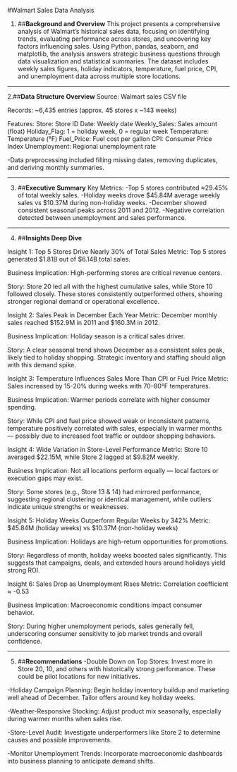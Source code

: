 #Walmart Sales Data Analysis

1. ##**Background and Overview**
This project presents a comprehensive analysis of Walmart’s historical sales data, focusing on identifying trends, evaluating performance across stores, and uncovering key factors influencing sales. Using Python, pandas, seaborn, and matplotlib, the analysis answers strategic business questions through data visualization and statistical summaries. The dataset includes weekly sales figures, holiday indicators, temperature, fuel price, CPI, and unemployment data across multiple store locations.
---

2.##**Data Structure Overview**
Source: Walmart sales CSV file

Records: ~6,435 entries (approx. 45 stores x ~143 weeks)

Features:
Store: Store ID
Date: Weekly date
Weekly_Sales: Sales amount (float)
Holiday_Flag: 1 = holiday week, 0 = regular week
Temperature: Temperature (°F)
Fuel_Price: Fuel cost per gallon
CPI: Consumer Price Index
Unemployment: Regional unemployment rate

-Data preprocessing included filling missing dates, removing duplicates, and deriving monthly summaries.

---
3. ##**Executive Summary**
Key Metrics:
-Top 5 stores contributed ≈29.45% of total weekly sales.
-Holiday weeks drove $45.84M average weekly sales vs $10.37M during non-holiday weeks.
-December showed consistent seasonal peaks across 2011 and 2012.
-Negative correlation detected between unemployment and sales performance.
---

4. ##**Insights Deep Dive**
   
Insight 1: Top 5 Stores Drive Nearly 30% of Total Sales
Metric: Top 5 stores generated $1.81B out of $6.14B total sales.

Business Implication: High-performing stores are critical revenue centers.

Story: Store 20 led all with the highest cumulative sales, while Store 10 followed closely. These stores consistently outperformed others, showing stronger regional demand or operational excellence.

Insight 2: Sales Peak in December Each Year
Metric: December monthly sales reached $152.9M in 2011 and $160.3M in 2012.

Business Implication: Holiday season is a critical sales driver.

Story: A clear seasonal trend shows December as a consistent sales peak, likely tied to holiday shopping. Strategic inventory and staffing should align with this demand spike.

Insight 3: Temperature Influences Sales More Than CPI or Fuel Price
Metric: Sales increased by 15-20% during weeks with 70–80°F temperatures.

Business Implication: Warmer periods correlate with higher consumer spending.

Story: While CPI and fuel price showed weak or inconsistent patterns, temperature positively correlated with sales, especially in warmer months — possibly due to increased foot traffic or outdoor shopping behaviors.

Insight 4: Wide Variation in Store-Level Performance
Metric: Store 10 averaged $22.15M, while Store 2 lagged at $9.82M weekly.

Business Implication: Not all locations perform equally — local factors or execution gaps may exist.

Story: Some stores (e.g., Store 13 & 14) had mirrored performance, suggesting regional clustering or identical management, while outliers indicate unique strengths or weaknesses.

Insight 5: Holiday Weeks Outperform Regular Weeks by 342%
Metric: $45.84M (holiday weeks) vs $10.37M (non-holiday weeks)

Business Implication: Holidays are high-return opportunities for promotions.

Story: Regardless of month, holiday weeks boosted sales significantly. This suggests that campaigns, deals, and extended hours around holidays yield strong ROI.

Insight 6: Sales Drop as Unemployment Rises
Metric: Correlation coefficient ≈ -0.53

Business Implication: Macroeconomic conditions impact consumer behavior.

Story: During higher unemployment periods, sales generally fell, underscoring consumer sensitivity to job market trends and overall confidence.

---
5. ##**Recommendations**
-Double Down on Top Stores: Invest more in Store 20, 10, and others with historically strong performance. These could be pilot locations for new initiatives.

-Holiday Campaign Planning: Begin holiday inventory buildup and marketing well ahead of December. Tailor offers around key holiday weeks.

-Weather-Responsive Stocking: Adjust product mix seasonally, especially during warmer months when sales rise.

-Store-Level Audit: Investigate underperformers like Store 2 to determine causes and possible improvements.

-Monitor Unemployment Trends: Incorporate macroeconomic dashboards into business planning to anticipate demand shifts.
